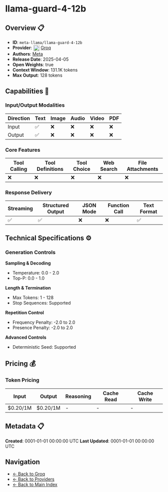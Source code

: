 # llama-guard-4-12b

## Overview 📋

- **ID**: `meta-llama/llama-guard-4-12b`
- **Provider**: <img src="../logo.svg" alt="" width="20" height="20" style="vertical-align: middle"> [Groq](../README.md)
- **Authors**: [Meta](../../../../authors/meta/README.md)
- **Release Date**: 2025-04-05
- **Open Weights**: true
- **Context Window**: 131.1K tokens
- **Max Output**: 128 tokens

## Capabilities 🎯

### Input/Output Modalities

| Direction | Text | Image | Audio | Video | PDF |
|-----------|------|-------|-------|-------|-----|
| Input     | ✅   | ❌   | ❌   | ❌   | ❌   |
| Output    | ✅   | ❌   | ❌   | ❌   | ❌   |

### Core Features

| Tool Calling | Tool Definitions | Tool Choice | Web Search | File Attachments |
|--------------|------------------|-------------|------------|------------------|
| ❌           | ❌               | ❌          | ❌         | ❌               |

### Response Delivery

| Streaming | Structured Output | JSON Mode | Function Call | Text Format |
|-----------|-------------------|-----------|---------------|--------------|
| ✅        | ✅                | ❌        | ❌            | ✅           |

## Technical Specifications ⚙️

### Generation Controls

**Sampling & Decoding**
- Temperature: 0.0 - 2.0
- Top-P: 0.0 - 1.0

**Length & Termination**
- Max Tokens: 1 - 128
- Stop Sequences: Supported

**Repetition Control**
- Frequency Penalty: -2.0 to 2.0
- Presence Penalty: -2.0 to 2.0

**Advanced Controls**
- Deterministic Seed: Supported

## Pricing 💰

### Token Pricing

| Input | Output | Reasoning | Cache Read | Cache Write |
|-------|--------|-----------|------------|-------------|
| $0.20/1M | $0.20/1M | - | - | - |

## Metadata 📋

**Created**: 0001-01-01 00:00:00 UTC
**Last Updated**: 0001-01-01 00:00:00 UTC

## Navigation

- [← Back to Groq](../../README.md)
- [← Back to Providers](../../../README.md)
- [← Back to Main Index](../../../../README.md)
